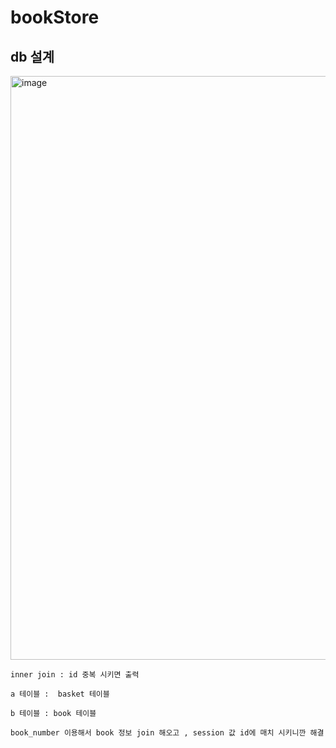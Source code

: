 # bookStore

## db 설계

<img width="934" alt="image" src="https://github.com/amazon7737/bookStore/assets/76634341/fe709aed-16f5-4fd8-ba68-dadc329bcfb3">


```
inner join : id 중복 시키면 출력

a 테이블 :  basket 테이블

b 테이블 : book 테이블

book_number 이용해서 book 정보 join 해오고 , session 값 id에 매치 시키니깐 해결


```

